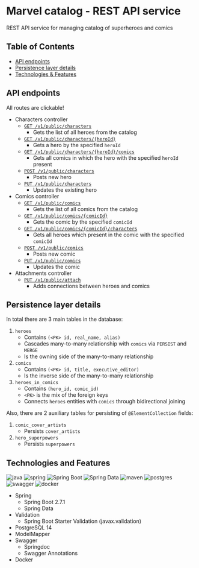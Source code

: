 # Marvel catalog - REST API service
REST API service for managing catalog of superheroes and comics

## Table of Contents
* [API endpoints](#api-endpoints)
* [Persistence layer details](#persistence-layer-details)
* [Technologies & Features](#technologies-and-features)

## API endpoints
All routes are clickable!
* Characters controller
  * [`GET /v1/public/characters`](https://github.com/YawKar/marvel-catalog/blob/1511d84c147d092289ec36b7f5112c259790b76b/src/main/java/com/yawkar/marvelcatalog/controller/CharactersController.java#L31-L50)
    * Gets the list of all heroes from the catalog
  * [`GET /v1/public/characters/{heroId}`](https://github.com/YawKar/marvel-catalog/blob/1511d84c147d092289ec36b7f5112c259790b76b/src/main/java/com/yawkar/marvelcatalog/controller/CharactersController.java#L52-L80)
    * Gets a hero by the specified `heroId`
  * [`GET /v1/public/characters/{heroId}/comics`](https://github.com/YawKar/marvel-catalog/blob/1511d84c147d092289ec36b7f5112c259790b76b/src/main/java/com/yawkar/marvelcatalog/controller/CharactersController.java#L82-L110)
    * Gets all comics in which the hero with the specified `heroId` present
  * [`POST /v1/public/characters`](https://github.com/YawKar/marvel-catalog/blob/1511d84c147d092289ec36b7f5112c259790b76b/src/main/java/com/yawkar/marvelcatalog/controller/CharactersController.java#L112-L132)
    * Posts new hero
  * [`PUT /v1/public/characters`](https://github.com/YawKar/marvel-catalog/blob/1511d84c147d092289ec36b7f5112c259790b76b/src/main/java/com/yawkar/marvelcatalog/controller/CharactersController.java#L134-L161)
    * Updates the existing hero
* Comics controller
  * [`GET /v1/public/comics`](https://github.com/YawKar/marvel-catalog/blob/1511d84c147d092289ec36b7f5112c259790b76b/src/main/java/com/yawkar/marvelcatalog/controller/ComicsController.java#L31-L50)
    * Gets the list of all comics from the catalog
  * [`GET /v1/public/comics/{comicId}`](https://github.com/YawKar/marvel-catalog/blob/1511d84c147d092289ec36b7f5112c259790b76b/src/main/java/com/yawkar/marvelcatalog/controller/ComicsController.java#L52-L80)
    * Gets the comic by the specified `comicId`
  * [`GET /v1/public/comics/{comicId}/characters`](https://github.com/YawKar/marvel-catalog/blob/1511d84c147d092289ec36b7f5112c259790b76b/src/main/java/com/yawkar/marvelcatalog/controller/ComicsController.java#L82-L110)
    * Gets all heroes which present in the comic with the specified `comicId`
  * [`POST /v1/public/comics`](https://github.com/YawKar/marvel-catalog/blob/1511d84c147d092289ec36b7f5112c259790b76b/src/main/java/com/yawkar/marvelcatalog/controller/ComicsController.java#L112-L132)
    * Posts new comic
  * [`PUT /v1/public/comics`](https://github.com/YawKar/marvel-catalog/blob/1511d84c147d092289ec36b7f5112c259790b76b/src/main/java/com/yawkar/marvelcatalog/controller/ComicsController.java#L134-L160)
    * Updates the comic
* Attachments controller
  * [`PUT /v1/public/attach`](https://github.com/YawKar/marvel-catalog/blob/1511d84c147d092289ec36b7f5112c259790b76b/src/main/java/com/yawkar/marvelcatalog/controller/AttachmentsController.java#L28-L50)
    * Adds connections between heroes and comics

## Persistence layer details
In total there are 3 main tables in the database:
1. `heroes`
   * Contains `(<PK> id, real_name, alias)`
   * Cascades many-to-many relationship with `comics` via `PERSIST` and `MERGE`
   * Is the owning side of the many-to-many relationship
2. `comics`
   * Contains `(<PK> id, title, executive_editor)`
   * Is the inverse side of the many-to-many relationship
3. `heroes_in_comics`
   * Contains `(hero_id, comic_id)`
   * `<PK>` is the mix of the foreign keys
   * Connects `heroes` entities with `comics` through bidirectional joining

Also, there are 2 auxiliary tables for persisting of `@ElementCollection` fields:
1. `comic_cover_artists`
   * Persists `cover_artists`
2. `hero_superpowers`
   * Persists `superpowers`

## Technologies and Features

![java](https://img.shields.io/badge/Java-ED8B00?style=for-the-badge&logo=java&logoColor=white)
![spring](https://img.shields.io/badge/spring%20-%236DB33F.svg?&style=for-the-badge&logo=spring&logoColor=white)
![Spring Boot](https://img.shields.io/static/v1?style=for-the-badge&message=Spring+Boot&color=6DB33F&logo=Spring+Boot&logoColor=FFFFFF&label=)
![Spring Data](https://img.shields.io/static/v1?style=for-the-badge&message=Spring+Data&color=6DB33F&logo=Spring+Data&logoColor=FFFFFF&label=)
![maven](https://img.shields.io/badge/Maven-C71A36?style=for-the-badge&logo=apache-maven)
![postgres](https://img.shields.io/badge/postgres-%23316192.svg?&style=for-the-badge&logo=postgresql&logoColor=white)
![swagger](https://img.shields.io/badge/swagger-%2385EA2D.svg?&style=for-the-badge&logo=swagger&logoColor=white)
![docker](https://img.shields.io/badge/docker-%232496ED.svg?&style=for-the-badge&logo=docker&logoColor=white)

* Spring
  * Spring Boot 2.7.1
  * Spring Data 
* Validation
  * Spring Boot Starter Validation (javax.validation)
* PostgreSQL 14
* ModelMapper
* Swagger
  * Springdoc
  * Swagger Annotations
* Docker
